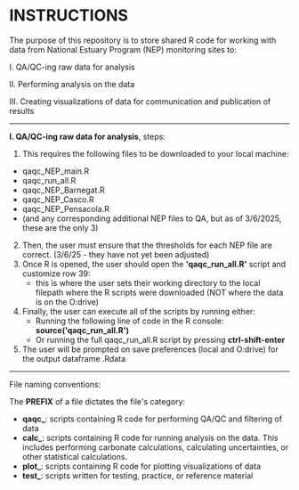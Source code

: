 # INSTRUCTIONS

The purpose of this repository is to store shared R code for working with data from National Estuary Program (NEP) monitoring sites to: 

I. QA/QC-ing raw data for analysis

II. Performing analysis on the data

III. Creating visualizations of data for communication and publication of results

--------------------------------------------------------------------------------------
**I. QA/QC-ing raw data for analysis**, steps:
1. This requires the following files to be downloaded to your local machine:
 - qaqc_NEP_main.R
 - qaqc_run_all.R
 - qaqc_NEP_Barnegat.R
 - qaqc_NEP_Casco.R
 - qaqc_NEP_Pensacola.R
 - (and any corresponding additional NEP files to QA, but as of 3/6/2025, these are the only 3)
2. Then, the user must ensure that the thresholds for each NEP file are correct. (3/6/25 - they have not yet been adjusted)
3. Once R is opened, the user should open the **'qaqc_run_all.R'** script and customize row 39:
   - this is where the user sets their working directory to the local filepath where the R scripts were downloaded (NOT where the data is on the O:drive)
4. Finally, the user can execute all of the scripts by running either:
   - Running the following line of code in the R console: **source('qaqc_run_all.R')**
   - Or running the full qaqc_run_all.R script by pressing **ctrl-shift-enter**
5. The user will be prompted on save preferences (local and O:drive) for the output dataframe .Rdata

-----------------------------------------------------------------------------------
File naming conventions:

The **PREFIX** of a file dictates the file's category:
- **qaqc_**: scripts containing R code for performing QA/QC and filtering of data
- **calc_**: scripts containing R code for running analysis on the data. This includes performing carbonate calculations, calculating uncertainties, or other statistical calculations.
- **plot_**: scripts containing R code for plotting visualizations of data
- **test_**: scripts written  for testing, practice, or reference material

